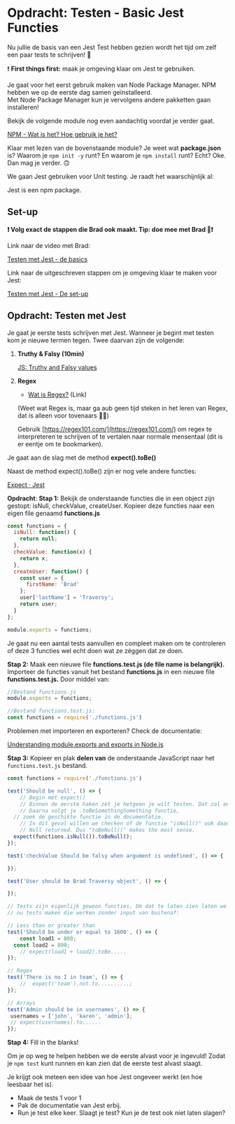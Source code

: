 # Opdracht: Testen - Basic Jest Functies

Nu jullie de basis van een Jest Test hebben gezien wordt het tijd om zelf een paar tests te schrijven! 🚀

❗ **First things first:** maak je omgeving klaar om Jest te gebruiken.

Je gaat voor het eerst gebruik maken van Node Package Manager.
NPM hebben we op de eerste dag samen geïnstalleerd.  
Met Node Package Manager kun je vervolgens andere pakketten gaan installeren!

Bekijk de volgende module nog even aandachtig voordat je verder gaat.

[NPM - Wat is het? Hoe gebruik je het?](https://www.notion.so/NPM-Wat-is-het-Hoe-gebruik-je-het-a15cd7d158564c6abec382da405fc35f)

Klaar met lezen van de bovenstaande module?
Je weet wat **package.json** is?
Waarom je `npm init -y`  runt?
En waarom je `npm install` runt?
Echt?
Oke.
Dan mag je verder.
🙃

We gaan Jest gebruiken voor Unit testing.
Je raadt het waarschijnlijk al:

Jest is een npm package.

## Set-up

**❗ Volg exact de stappen die Brad ook maakt. Tip: doe mee met Brad 🎥❗**

Link naar de video met Brad:

[Testen met Jest - de basics](https://www.notion.so/Testen-met-Jest-de-basics-7508ee13d93641dcb70bfa94e397b956)

Link naar de uitgeschreven stappen om je omgeving klaar te maken voor Jest:

[Testen met Jest - De set-up](https://www.notion.so/Testen-met-Jest-De-set-up-09f43bae6d2346f793bfaeff24bcc8d4)

## Opdracht: Testen met Jest

Je gaat je eerste tests schrijven met Jest.
Wanneer je begint met testen kom je nieuwe termen tegen. Twee daarvan zijn de volgende:

1. **Truthy & Falsy (10min)**

    [JS: Truthy and Falsy values](https://www.notion.so/JS-Truthy-and-Falsy-values-5bb04f3097ce418489e68e99d1fb1d47)

2. **Regex**
    - [Wat is Regex?](https://nl.wikipedia.org/wiki/Reguliere_expressie) (Link)

    (Weet wat Regex is, maar ga aub geen tijd steken in het leren van Regex, dat is alleen voor tovenaars 🧙‍♂️)

    Gebruik [https://regex101.com/](https://regex101.com/) om regex te interpreteren te schrijven of te vertalen naar normale mensentaal (dit is er eentje om te bookmarken).

Je gaat aan de slag met de method **expect().toBe()**

Naast de method expect().toBe() zijn er nog vele andere functies:

[Expect · Jest](https://jestjs.io/docs/en/expect)

**Opdracht**:
**Stap 1:** Bekijk de onderstaande functies die in een object zijn gestopt: isNull, checkValue, createUser. Kopieer deze functies naar een eigen file genaamd **functions.js**

```jsx
const functions = {
  isNull: function() {
    return null;
  },
  checkValue: function(x) {
    return x;
  },
  createUser: function() {
    const user = { 
      firstName: 'Brad'
    };
    user['lastName'] = 'Traversy';
    return user;
  }
};

module.exports = functions;
```

Je gaat nu een aantal tests aanvullen en compleet maken om te controleren of deze 3 functies wel echt doen wat ze zéggen dat ze doen.

**Stap 2:** Maak een nieuwe file **functions.test.js (de file name is belangrijk).** Importeer de functies vanuit het bestand **functions.js** in een nieuwe file **functions.test.js.** Door middel van:

```jsx
//Bestand functions.js
module.exports = functions;

//Bestand functions.test.js:
const functions = require('./functions.js')

```

Problemen met importeren en exporteren?
Check de documentatie:

[Understanding module.exports and exports in Node.js](https://www.sitepoint.com/understanding-module-exports-exports-node-js/)

**Stap 3:** Kopieer en plak **delen van** de onderstaande JavaScript naar het `functions.test.js` bestand.

```jsx
const functions = require('./functions.js')

test('Should be null', () => {
	// Begin met expect()
	// Binnen de eerste haken zet je hetgeen je wilt testen. Dat zal een functie zijn.
	// Daarna volgt je .toBeSomethingSomething functie,
  // zoek de geschikte functie in de documentatie.
	// In dit geval willen we checken of de functie "isNull()" ook daadwerkelijk
	// Null returned. Dus "toBeNull()" makes the most sense.
  expect(functions.isNull()).toBeNull();
});

test('checkValue Should be falsy when argument is undefined', () => {

});

test('User should be Brad Traversy object', () => {

});

// Tests zijn eigenlijk gewoon functies. Om dat te laten zien laten we je
// nu tests maken die werken zonder input van buitenaf:

// Less than or greater than
test('Should be under or equal to 1600', () => {
	const load1 = 800;
  const load2 = 800;
	// expect(load1 + load2).toBe.....
});

// Regex
test('There is no I in team', () => {
	//  expect('team').not.to..........;
});

// Arrays
test('Admin should be in usernames', () => {
 usernames = ['john', 'karen', 'admin'];
 // expect(usernames).to......
});
```

**Stap 4:** Fill in the blanks!

Om je op weg te helpen hebben we de eerste alvast voor je ingevuld! Zodat je  `npm test` kunt runnen en kan zien dat de eerste test alvast slaagt. 

Je krijgt ook meteen een idee van hoe Jest ongeveer werkt (en hoe leesbaar het is).

- Maak de tests 1 voor 1
- Pak de documentatie van Jest erbij.
- Run je test elke keer. Slaagt je test? Kun je de test ook niet laten slagen?